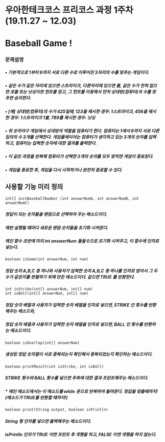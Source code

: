 # 우아한테크코스 프리코스 과정 1주차 (19.11.27 ~ 12.03)
  # Baseball Game !
  ### 문제설명
  ##### • 기본적으로 1부터 9까지 서로 다른 수로 이루어진 3자리의 수를 맞추는 게임이다.
  ##### • 같은 수가 같은 자리에 있으면 스트라이크, 다른자리에 있으면 볼, 같은 수가 전혀 없으면 포볼 또는 낫싱이란 힌트를 얻고, 그 힌트를 이용해서 먼저 상대방(컴퓨터)의 수를 맞추면 승리한다.
  ##### • [예] 상대방(컴퓨터)의 수가 425일때, 123을 제시한 경우: 1스트라이크, 456을 제시한 경우: 1스트라이크 1볼, 789를 제시한 경우: 낫싱
  ##### • 위 숫자야구 게임에서 상대방의 역할을 컴퓨터가 한다. 컴퓨터는 1에서 9까지 서로 다른 임의의 수 3개를 선택한다. 게임플레이어는 컴퓨터가 생각하고 있는 3개의 숫자를 입력하고, 컴퓨터는 입력한 숫자에 대한 결과를 출력한다.
  ##### • 이 같은 과정을 반복해 컴퓨터가 선택한 3개의 숫자를 모두 맞히면 게임이 종료된다.
  ##### • 게임을 종료한 후, 게임을 다시 시작하거나 완전히 종료할 수 있다.  
  
## 사용할 기능 미리 정의

```
int[] initBaseballNumber (int answerNumA, int answerNumB, int answerNumC)
```
##### 정답이 되는 숫자들을 랜덤으로 선택하여 주는 메소드이다.
##### 매번 실행될 때마다 새로운 랜덤 숫자들을 초기화 시켜준다.
##### 메인 함수 초반에 미리 int answerNum 들을 0으로 초기화 시켜주고, 이 함수에 인자로 넣는다.

```
boolean isSame(int answerNum, int num)
```
##### 정답 숫자 A,B,C 중 하나와 사용자가 입력한 숫자 A,B,C 중 하나를 인자로 받아서 그 두 수가 같은지를 판별하기 위해 만든 메소드이다. 같으면 TRUE 를 반환한다.
```
int isStrike(int[] answerNum, int[] num)
int isBall(int[] answerNum, int[] num)
```
##### 정답 숫자 배열과 사용자가 입력한 숫자 배열을 인자로 넣으면, STRIKE 인 횟수를 반환해주는 메소드와,
##### 정답 숫자 배열과 사용자가 입력한 숫자 배열을 인자로 넣으면, BALL 인 횟수를 반환하는 메소드이다.
```
boolean isOverlap(int[] answerNum)
```
##### 생성된 정답 숫자열이 서로 중복되는지 확인해서 중복되었는지 확인하는 메소드이다.
```
boolean printResult(int isStrike, int isBall)
```
##### STRIKE 횟수와 BALL 횟수를 넣으면 추측에 대한 결과 프린트해주는 메소드이다.
##### * 메인 메소드에서는 이 메소드를 while 문으로 반복하여 돌려준다. 정답을 맞출때까지!(메소드가 TRUE를 반환할 때까지!)
```
boolean print(String output, boolean isPrintln)
```
##### String 형 인자를 넣으면 출력해주는 메소드이다.
##### isPrintln 인자가 TRUE 이면 프린트 후 개행을 하고, FALSE 이면 개행을 하지 않는다.